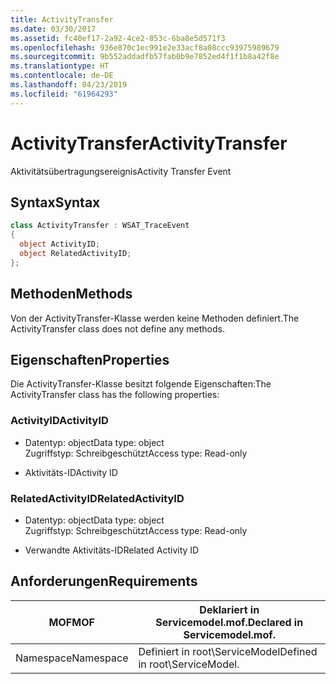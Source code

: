 ```yaml
---
title: ActivityTransfer
ms.date: 03/30/2017
ms.assetid: fc40ef17-2a92-4ce2-853c-6ba8e5d571f3
ms.openlocfilehash: 936e870c1ec991e2e33acf8a08ccc93975989679
ms.sourcegitcommit: 9b552addadfb57fab0b9e7852ed4f1f1b8a42f8e
ms.translationtype: HT
ms.contentlocale: de-DE
ms.lasthandoff: 04/23/2019
ms.locfileid: "61964293"
---
```

# <a name="activitytransfer"></a><span data-ttu-id="8a840-102">ActivityTransfer</span><span class="sxs-lookup"><span data-stu-id="8a840-102">ActivityTransfer</span></span>
<span data-ttu-id="8a840-103">Aktivitätsübertragungsereignis</span><span class="sxs-lookup"><span data-stu-id="8a840-103">Activity Transfer Event</span></span>  
  
## <a name="syntax"></a><span data-ttu-id="8a840-104">Syntax</span><span class="sxs-lookup"><span data-stu-id="8a840-104">Syntax</span></span>  
  
```csharp
class ActivityTransfer : WSAT_TraceEvent  
{  
  object ActivityID;  
  object RelatedActivityID;  
};  
```  
  
## <a name="methods"></a><span data-ttu-id="8a840-105">Methoden</span><span class="sxs-lookup"><span data-stu-id="8a840-105">Methods</span></span>  
 <span data-ttu-id="8a840-106">Von der ActivityTransfer-Klasse werden keine Methoden definiert.</span><span class="sxs-lookup"><span data-stu-id="8a840-106">The ActivityTransfer class does not define any methods.</span></span>  
  
## <a name="properties"></a><span data-ttu-id="8a840-107">Eigenschaften</span><span class="sxs-lookup"><span data-stu-id="8a840-107">Properties</span></span>  
 <span data-ttu-id="8a840-108">Die ActivityTransfer-Klasse besitzt folgende Eigenschaften:</span><span class="sxs-lookup"><span data-stu-id="8a840-108">The ActivityTransfer class has the following properties:</span></span>  
  
### <a name="activityid"></a><span data-ttu-id="8a840-109">ActivityID</span><span class="sxs-lookup"><span data-stu-id="8a840-109">ActivityID</span></span>  
  
- <span data-ttu-id="8a840-110">Datentyp: object</span><span class="sxs-lookup"><span data-stu-id="8a840-110">Data type: object</span></span>  
    <span data-ttu-id="8a840-111">Zugriffstyp: Schreibgeschützt</span><span class="sxs-lookup"><span data-stu-id="8a840-111">Access type: Read-only</span></span>  
  
- <span data-ttu-id="8a840-112">Aktivitäts-ID</span><span class="sxs-lookup"><span data-stu-id="8a840-112">Activity ID</span></span>  
  
### <a name="relatedactivityid"></a><span data-ttu-id="8a840-113">RelatedActivityID</span><span class="sxs-lookup"><span data-stu-id="8a840-113">RelatedActivityID</span></span>  
  
- <span data-ttu-id="8a840-114">Datentyp: object</span><span class="sxs-lookup"><span data-stu-id="8a840-114">Data type: object</span></span>  
    <span data-ttu-id="8a840-115">Zugriffstyp: Schreibgeschützt</span><span class="sxs-lookup"><span data-stu-id="8a840-115">Access type: Read-only</span></span>  
  
- <span data-ttu-id="8a840-116">Verwandte Aktivitäts-ID</span><span class="sxs-lookup"><span data-stu-id="8a840-116">Related Activity ID</span></span>  
  
## <a name="requirements"></a><span data-ttu-id="8a840-117">Anforderungen</span><span class="sxs-lookup"><span data-stu-id="8a840-117">Requirements</span></span>  
  
|<span data-ttu-id="8a840-118">MOF</span><span class="sxs-lookup"><span data-stu-id="8a840-118">MOF</span></span>|<span data-ttu-id="8a840-119">Deklariert in Servicemodel.mof.</span><span class="sxs-lookup"><span data-stu-id="8a840-119">Declared in Servicemodel.mof.</span></span>|  
|---------|-----------------------------------|  
|<span data-ttu-id="8a840-120">Namespace</span><span class="sxs-lookup"><span data-stu-id="8a840-120">Namespace</span></span>|<span data-ttu-id="8a840-121">Definiert in root\ServiceModel</span><span class="sxs-lookup"><span data-stu-id="8a840-121">Defined in root\ServiceModel.</span></span>|
